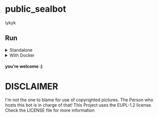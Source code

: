 # public_sealbot
iykyk

## Run
<details>
<summary>Standalone</summary>

  First install required pip packages: `pip install -r requirements.txt`
  
  Then run the bot: `SEALBOT_SECRET=<your secret> SEALBOT_UPDATE_CHATID=<your chat id> python3 main.py`
</details>

<details>
<summary>With Docker</summary>
  
  Set your `SEALBOT_SECRET` and `SEALBOT_UPDATE_CHATID` in [docker-compose.yml](docker-compose.yml).
  
  Then run `docker compose up -d`.

  
  To view logs: `docker compose up logs`
  
  To rebuild: `docker compose up --force-recreate --build -d`
  
  
</details>

#### you're welcome :)

# DISCLAIMER
I'm not the one to blame for use of copyrighted pictures. The Person who hosts this bot is in charge of that!
This Project uses the EUPL-1.2 license. Check the LICENSE file for more information